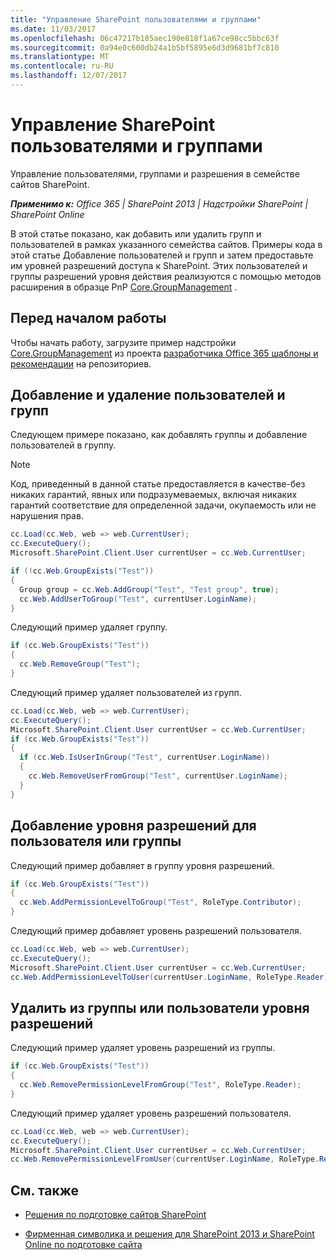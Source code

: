 ```yaml
---
title: "Управление SharePoint пользователями и группами"
ms.date: 11/03/2017
ms.openlocfilehash: 06c47217b185aec190e818f1a67ce98cc5bbc63f
ms.sourcegitcommit: 0a94e0c600db24a1b5bf5895e6d3d9681bf7c810
ms.translationtype: MT
ms.contentlocale: ru-RU
ms.lasthandoff: 12/07/2017
---
```

# <a name="manage-sharepoint-users-and-groups"></a>Управление SharePoint пользователями и группами

Управление пользователями, группами и разрешения в семействе сайтов SharePoint. 

_**Применимо к:** Office 365 | SharePoint 2013 | Надстройки SharePoint | SharePoint Online_

В этой статье показано, как добавить или удалить групп и пользователей в рамках указанного семейства сайтов. Примеры кода в этой статье Добавление пользователей и групп и затем предоставьте им уровней разрешений доступа к SharePoint. Этих пользователей и группы разрешений уровня действия реализуются с помощью методов расширения в образце PnP [Core.GroupManagement](https://github.com/SharePoint/PnP/tree/dev/Scenarios/Core.GroupManagement) .

## <a name="before-you-begin"></a>Перед началом работы

Чтобы начать работу, загрузите пример надстройки [Core.GroupManagement](https://github.com/SharePoint/PnP/tree/dev/Scenarios/Core.GroupManagement) из проекта [разработчика Office 365 шаблоны и рекомендации](https://github.com/SharePoint/PnP/tree/dev) на репозиториев.

## <a name="add-and-remove-groups-and-users"></a>Добавление и удаление пользователей и групп

Следующем примере показано, как добавлять группы и добавление пользователей в группу.

> [!NOTE] 
> Код, приведенный в данной статье предоставляется в качестве-без никаких гарантий, явных или подразумеваемых, включая никаких гарантий соответствие для определенной задачи, окупаемость или не нарушения прав.

```C#
cc.Load(cc.Web, web => web.CurrentUser);
cc.ExecuteQuery();
Microsoft.SharePoint.Client.User currentUser = cc.Web.CurrentUser;

if (!cc.Web.GroupExists("Test"))
{
  Group group = cc.Web.AddGroup("Test", "Test group", true);
  cc.Web.AddUserToGroup("Test", currentUser.LoginName);
}
```

Следующий пример удаляет группу.

```C#
if (cc.Web.GroupExists("Test"))
{
  cc.Web.RemoveGroup("Test");
}
```

Следующий пример удаляет пользователей из групп.

```C#
cc.Load(cc.Web, web => web.CurrentUser);
cc.ExecuteQuery();
Microsoft.SharePoint.Client.User currentUser = cc.Web.CurrentUser;
if (cc.Web.GroupExists("Test"))
{
  if (cc.Web.IsUserInGroup("Test", currentUser.LoginName))
  {
    cc.Web.RemoveUserFromGroup("Test", currentUser.LoginName);
  }
}
```

## <a name="add-permission-level-to-group-or-user"></a>Добавление уровня разрешений для пользователя или группы

Следующий пример добавляет в группу уровня разрешений.

```C#
if (cc.Web.GroupExists("Test"))
{
  cc.Web.AddPermissionLevelToGroup("Test", RoleType.Contributor);
}
```

Следующий пример добавляет уровень разрешений пользователя.

```C#
cc.Load(cc.Web, web => web.CurrentUser);
cc.ExecuteQuery();
Microsoft.SharePoint.Client.User currentUser = cc.Web.CurrentUser;
cc.Web.AddPermissionLevelToUser(currentUser.LoginName, RoleType.Reader);
```

## <a name="remove-permission-level-from-group-or-user"></a>Удалить из группы или пользователи уровня разрешений

Следующий пример удаляет уровень разрешений из группы.

```C#
if (cc.Web.GroupExists("Test"))
{
  cc.Web.RemovePermissionLevelFromGroup("Test", RoleType.Reader);
}

```
Следующий пример удаляет уровень разрешений пользователя.

```C#
cc.Load(cc.Web, web => web.CurrentUser);
cc.ExecuteQuery();
Microsoft.SharePoint.Client.User currentUser = cc.Web.CurrentUser;
cc.Web.RemovePermissionLevelFromUser(currentUser.LoginName, RoleType.Reader);
```

## <a name="see-also"></a>См. также
<a name="bk_addresources"> </a>

- [Решения по подготовке сайтов SharePoint](sharepoint-site-provisioning-solutions.md)
    
- [Фирменная символика и решения для SharePoint 2013 и SharePoint Online по подготовке сайта](Branding-and-site-provisioning-solutions-for-SharePoint.md)
